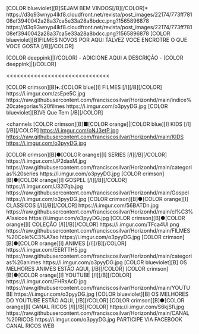 <channels>
<channel>
<name>[COLOR blueviolet][B]SEJAM BEM VINDOS[/B][/COLOR]</name>*
<thumbnail>https://d3q93wnyp4lkf8.cloudfront.net/revista/post_images/22174/773ff78108ef3940042a28a37ca5e33a28a8bdcc.png?1565896878</thumbnail>
<fanart>https://d3q93wnyp4lkf8.cloudfront.net/revista/post_images/22174/773ff78108ef3940042a28a37ca5e33a28a8bdcc.png?1565896878</fanart>
<info>[COLOR blueviolet][B]FILMES NOVOS POR AQUI TALVEZ VOCE ENCROTRE O QUE VOCE GOSTA [/B][/COLOR]</info>


[COLOR deeppink]|[/COLOR] - ADICIONE AQUI A DESCRIÇÃO - [COLOR deeppink]|[/COLOR]</info>
</channel>
</channels>

<<<<<<<<<<<<<<<<<<<<<<<<<<<<<<


<channels>
<channel>
<name>[COLOR crimson][B]♦.:[COLOR blue][I] FILMES [/I][/B][/COLOR]</name>
<thumbnail>https://i.imgur.com/zsEpe5C.jpg</thumbnail>
<externallink>https://raw.githubusercontent.com/franciscosilvar/Horizonhd/main/indice%20categorias%20filmes</externallink>
<fanart>https://i.imgur.com/o3pyyDG.jpg</fanart>
<info>[COLOR blueviolet][B]Vê Que Tem [/B][/COLOR]</info>
</channel>

<channels
<channel>
<name>[COLOR crimson][B]■[COLOR orange]|[COLOR blue][I] KIDS [/I][/B][/COLOR]</name>
<thumbnail>https://i.imgur.com/oNJ3etP.jpg</thumbnail>
<externallink>https://raw.githubusercontent.com/franciscosilvar/Horizonhd/main/KIDS</externallink>
<fanart>https://i.imgur.com/o3pyyDG.jpg</fanart>
</channel>

<channels>
<channel>
<name>[COLOR crimson][B]●[COLOR orange][I] SERIES [/I][/B][/COLOR]</name>
<thumbnail>https://i.imgur.com/JP2daxM.jpg</thumbnail>
<externallink>https://raw.githubusercontent.com/franciscosilvar/Horizonhd/main/categorias%20series</externallink>
<fanart>https://i.imgur.com/o3pyyDG.jpg</fanart>
<info></info>
</channel>
 
<channels>
<channel>
<name>[COLOR crimson][B]●[COLOR orange][I] GOSPEL [/I][/B][/COLOR]</name>
<thumbnail>https://i.imgur.com/J32l7qb.jpg</thumbnail>
<externallink>https://raw.githubusercontent.com/franciscosilvar/Horizonhd/main/Gospel</externallink>
<fanart>https://i.imgur.com/o3pyyDG.jpg</fanart>
</channel>

<channels>
<channel>
<name>[COLOR crimson][B]●[COLOR orange][I] CLASSICOS [/I][/B][/COLOR]</name>
<thumbnail>https://i.imgur.com/56BATDn.jpg</thumbnail>
<externallink>https://raw.githubusercontent.com/franciscosilvar/Horizonhd/main/cl%C3%A1ssicos</externallink>
<fanart>https://i.imgur.com/o3pyyDG.jpg</fanart>
<info></info>
</channel>

<channels>
<channel>
<name>[COLOR crimson][B]●[COLOR orange][I] COLEÇÃO [/I][/B][/COLOR]</name>
<thumbnail>https://i.imgur.com/TFca4Ul.png</thumbnail>
<externallink>https://raw.githubusercontent.com/franciscosilvar/Horizonhd/main/FILMES%20Cole%C3%A7ao</externallink>
<fanart>https://i.imgur.com/o3pyyDG.jpg</fanart>
<info>
</channel>

<channels>
<channel>
<name>[COLOR crimson][B]●[COLOR orange][I] ANIMES [/I][/B][/COLOR]</name>
<thumbnail>https://i.imgur.com/EERTTH5.jpg</thumbnail>
<externallink>https://raw.githubusercontent.com/franciscosilvar/Horizonhd/main/categorias%20animes</externallink>
<fanart>https://i.imgur.com/o3pyyDG.jpg</fanart>
<info>[COLOR blueviolet][B] OS MELHORES ANIMES ESTÃO AQUI, [/B][/COLOR]</info>
</channel>
 
 <channels>
<channel>
<name>[COLOR crimson][B]●[COLOR orange][I] YOUTUBE [/I][/B][/COLOR]</name>
<thumbnail>https://i.imgur.com/FHRsAcD.jpg</thumbnail>
<externallink>https://raw.githubusercontent.com/franciscosilvar/Horizonhd/main/YOUTUBE</externallink>
<fanart>https://i.imgur.com/o3pyyDG.jpg</fanart>
<info>[COLOR blueviolet][B] OS MELHORES DO YOUTUBE ESTÃO AQUI, [/B][/COLOR]</info>
</channel>
 
<channels>
<channel>
<name>[COLOR crimson][B]●[COLOR orange][I] CANAL RICOS [/I][/B][/COLOR]</name>
<thumbnail>https://i.imgur.com/S6kjSfi.jpg</thumbnail>
<externallink>https://raw.githubusercontent.com/franciscosilvar/Horizonhd/main/CANAL%20RICOS</externallink>
<fanart>https://i.imgur.com/o3pyyDG.jpg</fanart>
<info>PARTICIPE VIA FACEBOOK CANAL RICOS WEB<info>
<info>
</channel>

